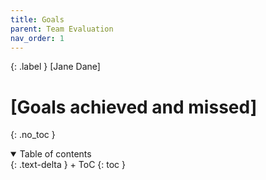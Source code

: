 ```yaml
---
title: Goals
parent: Team Evaluation
nav_order: 1
---
```


{: .label }
[Jane Dane]

# [Goals achieved and missed]
{: .no_toc }

<details open markdown="block">
{: .text-delta }
<summary>Table of contents</summary>
+ ToC
{: toc }
</details>
